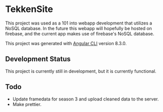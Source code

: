 # TekkenSite

This project was used as a 101 into webapp development that utilizes a NoSQL database. In the future this webapp will hopefully be hosted on firebase, and the current app
makes use of firebase's NoSQL database.

This project was generated with [Angular CLI](https://github.com/angular/angular-cli) version 8.3.0.

## Development Status

This project is currently still in development, but it is currently functional.

## Todo 

- Update framedata for season 3 and upload cleaned data to the server.
- Make prettier.
